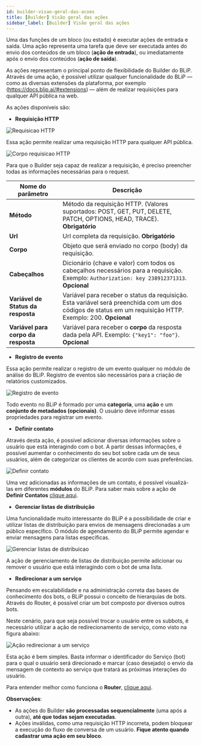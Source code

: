 ```yaml
---
id: builder-visao-geral-das-acoes
title: [Builder] Visão geral das ações
sidebar_label: [Builder] Visão geral das ações
---
```


Uma das funções de um bloco (ou estado) é executar ações de entrada e saída. Uma ação representa uma tarefa que deve ser executada antes do envio dos conteúdos de um bloco (**ação de entrada**), ou imediatamente após o envio dos conteúdos (**ação de saída**).

As ações representam o principal ponto de flexibilidade do Builder do BLiP. Através de uma ação, é possível utilizar qualquer funcionalidade do BLiP — como as diversas extensões da plataforma, por exemplo (<https://docs.blip.ai/#extensions>) — além de realizar requisições para qualquer API pública na web.

As ações disponíveis são:

* **Requisição HTTP**

![Requisicao HTTP](/img/concepts/builder/builder-visao-geral-das-acoes-1.png)

Essa ação permite realizar uma requisição HTTP para qualquer API pública.

![Corpo requisicao HTTP](/img/concepts/builder/builder-visao-geral-das-acoes-2.png)

Para que o Builder seja capaz de realizar a requisição, é preciso preencher todas as informações necessárias para o request.

| Nome do parâmetro  | Descrição                                                            |
| ----------------- | -------------------------------------------------------------------- |
| **Método**        | Método da requisição HTTP. (Valores suportados: POST, GET, PUT, DELETE, PATCH, OPTIONS, HEAD, TRACE). **Obrigatório** |
| **Url**       | Url completa da requisição. **Obrigatório**    |
| **Corpo** | Objeto que será enviado no corpo (body) da requisição.
| **Cabeçalhos**  | Dicionário (chave e valor) com todos os cabeçalhos necessários para a requisição. Exemplo: `Authorization: key 238912371313`. **Opcional**
| **Variável de Status da resposta** | Variável para receber o status da requisição. Esta variável será preenchida com um dos códigos de status em um requisição HTTP. Exemplo: 200. **Opcional**
| **Variável para corpo da resposta** | Variável para receber o **corpo** da resposta dada pela API. Exemplo: `{"key1": "foo"}`. **Opcional**

* **Registro de evento**
  
Essa ação permite realizar o registro de um evento qualquer no módulo de análise do BLiP. Registro de eventos são necessários para a criação de relatórios customizados.

![Registro de evento](/img/concepts/builder/builder-visao-geral-das-acoes-3.png)

Todo evento no BLiP é formado por uma **categoria**, uma **ação** e um **conjunto de metadados (opcionais)**. O usuário deve informar essas propriedades para registrar um evento.

* **Definir contato**

Através desta ação, é possível adicionar diversas informações sobre o usuário que está interagindo com o bot. A partir dessas informações, é possível aumentar o conhecimento do seu bot sobre cada um de seus usuários, além de categorizar os clientes de acordo com suas preferências.

![Definir contato](/img/concepts/builder/builder-visao-geral-das-acoes-4.png)

Uma vez adicionadas as informações de um contato, é possível visualizá-las em diferentes **módulos** do BLiP. Para saber mais sobre a ação de **Definir Contatos** [clique aqui](https://help.blip.ai/hc/pt-br/articles/360020287152-Salvando-informa%C3%A7%C3%B5es-de-um-usu%C3%A1rio).

* **Gerenciar listas de distribuição**

Uma funcionalidade muito interessante do BLiP é a possibilidade de criar e utilizar listas de distribuição para envios de mensagens direcionadas a um público específico. O módulo de agendamento do BLiP permite agendar e enviar mensagens para listas específicas.

![Gerenciar listas de distribuicao](/img/concepts/builder/builder-visao-geral-das-acoes-5.png)

A ação de gerenciamento de listas de distribuição permite adicionar ou remover o usuário que está interagindo com o bot de uma lista.

* **Redirecionar a um serviço**

Pensando em escalabilidade e na administração correta das bases de conhecimento dos bots, o BLiP possui o conceito de hierarquias de bots. Através do Router, é possível criar um bot composto por diversos outros bots.

Neste cenário, para que seja possível trocar o usuário entre os subbots, é necessário utilizar a ação de redirecionamento de serviço, como visto na figura abaixo:

![Ação redirecionar a um serviço](/img/concepts/builder/builder-visao-geral-das-acoes-6.png)

Esta ação é bem simples. Basta informar o identificador do Serviço (bot) para o qual o usuário será direcionado e marcar (caso desejado) o envio da mensagem de contexto ao serviço que tratará as próximas interações do usuário.

Para entender melhor como funciona o **Router**, [clique aqui](https://help.blip.ai/hc/pt-br/articles/360009004831-Hierarquia-ou-arquitetura-de-bots-e-subbots).

**Observações**:

* As ações do Builder **são processadas sequencialmente** (uma após a outra), **até que todas sejam executadas**.
* Ações inválidas, como uma requisição HTTP incorreta, podem bloquear a execução do fluxo de conversa de um usuário. **Fique atento quando cadastrar uma ação em seu bloco**.
